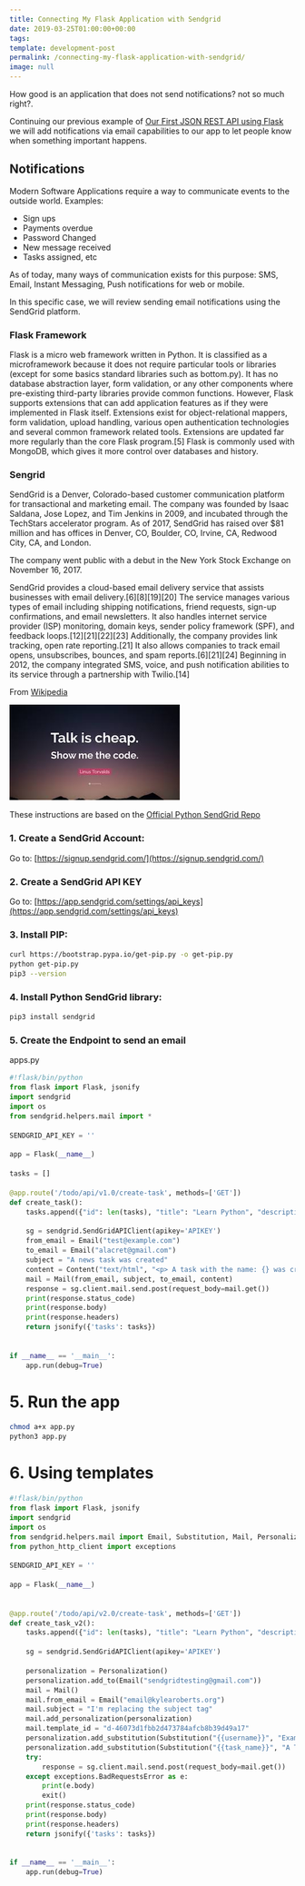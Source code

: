 ```yaml
---
title: Connecting My Flask Application with Sendgrid
date: 2019-03-25T01:00:00+00:00
tags: 
template: development-post
permalink: /connecting-my-flask-application-with-sendgrid/
image: null
---
```


How good is an application that does not send notifications? not so much right?. 

Continuing our previous example of [Our First JSON REST API using Flask](https://cobuildlab.com/development-blog/my-first-json-rest-api-with-flask/) we will add notifications via email capabilities to our app to let people know when something important happens.

## Notifications

Modern Software Applications require a way to communicate events to the outside world. Examples: 

- Sign ups
- Payments overdue
- Password Changed
- New message received
- Tasks assigned, etc

As of today, many ways of communication exists for this purpose: SMS, Email, Instant Messaging, Push notifications for web or mobile.


In this specific case, we will review sending email notifications using the SendGrid platform.


### Flask Framework

Flask is a micro web framework written in Python. It is classified as a microframework because it does not require particular tools or libraries (except for some basics standard libraries such as bottom.py). It has no database abstraction layer, form validation, or any other components where pre-existing third-party libraries provide common functions. However, Flask supports extensions that can add application features as if they were implemented in Flask itself. Extensions exist for object-relational mappers, form validation, upload handling, various open authentication technologies and several common framework related tools. Extensions are updated far more regularly than the core Flask program.[5] Flask is commonly used with MongoDB, which gives it more control over databases and history. 


### Sengrid

SendGrid is a Denver, Colorado-based customer communication platform for transactional and marketing email. The company was founded by Isaac Saldana, Jose Lopez, and Tim Jenkins in 2009, and incubated through the TechStars accelerator program. As of 2017, SendGrid has raised over $81 million and has offices in Denver, CO, Boulder, CO, Irvine, CA, Redwood City, CA, and London.

The company went public with a debut in the New York Stock Exchange on November 16, 2017.

SendGrid provides a cloud-based email delivery service that assists businesses with email delivery.[6][8][19][20] The service manages various types of email including shipping notifications, friend requests, sign-up confirmations, and email newsletters. It also handles internet service provider (ISP) monitoring, domain keys, sender policy framework (SPF), and feedback loops.[12][21][22][23] Additionally, the company provides link tracking, open rate reporting.[21] It also allows companies to track email opens, unsubscribes, bounces, and spam reports.[6][21][24] Beginning in 2012, the company integrated SMS, voice, and push notification abilities to its service through a partnership with Twilio.[14]

From [Wikipedia](https://en.wikipedia.org/wiki/SendGrid)

![Show me the code](./media/show-me-the-code.jpeg)


These instructions are based on the [Official Python SendGrid Repo](https://github.com/sendgrid/sendgrid-python)

### 1. Create a SendGrid Account:

Go to: [https://signup.sendgrid.com/](https://signup.sendgrid.com/)


### 2. Create a SendGrid API KEY

Go to: [https://app.sendgrid.com/settings/api_keys](https://app.sendgrid.com/settings/api_keys)


### 3. Install PIP:

```bash
curl https://bootstrap.pypa.io/get-pip.py -o get-pip.py
python get-pip.py
pip3 --version
```

### 4. Install Python SendGrid library:

```bash
pip3 install sendgrid
```

### 5. Create the Endpoint to send an email

apps.py

```python
#!flask/bin/python
from flask import Flask, jsonify
import sendgrid
import os
from sendgrid.helpers.mail import *

SENDGRID_API_KEY = ''

app = Flask(__name__)

tasks = []

@app.route('/todo/api/v1.0/create-task', methods=['GET'])
def create_task():
    tasks.append({"id": len(tasks), "title": "Learn Python", "description": "Start with Flask first", "done": False})

    sg = sendgrid.SendGridAPIClient(apikey='APIKEY')
    from_email = Email("test@example.com")
    to_email = Email("alacret@gmail.com")
    subject = "A news task was created"
    content = Content("text/html", "<p> A task with the name: {} was created </p>")
    mail = Mail(from_email, subject, to_email, content)
    response = sg.client.mail.send.post(request_body=mail.get())
    print(response.status_code)
    print(response.body)
    print(response.headers)
    return jsonify({'tasks': tasks})


if __name__ == '__main__':
    app.run(debug=True)
```

# 5. Run the app

```sh
chmod a+x app.py
python3 app.py
```

# 6. Using templates

```python
#!flask/bin/python
from flask import Flask, jsonify
import sendgrid
import os
from sendgrid.helpers.mail import Email, Substitution, Mail, Personalization
from python_http_client import exceptions

SENDGRID_API_KEY = ''

app = Flask(__name__)


@app.route('/todo/api/v2.0/create-task', methods=['GET'])
def create_task_v2():
    tasks.append({"id": len(tasks), "title": "Learn Python", "description": "Start with Flask first", "done": False})

    sg = sendgrid.SendGridAPIClient(apikey='APIKEY')

    personalization = Personalization()
    personalization.add_to(Email("sendgridtesting@gmail.com"))
    mail = Mail()
    mail.from_email = Email("email@kylearoberts.org")
    mail.subject = "I'm replacing the subject tag"
    mail.add_personalization(personalization)
    mail.template_id = "d-46073d1fbb2d473784afcb8b39d49a17"
    personalization.add_substitution(Substitution("{{username}}", "Example User"))
    personalization.add_substitution(Substitution("{{task_name}}", "A Task"))
    try:
        response = sg.client.mail.send.post(request_body=mail.get())
    except exceptions.BadRequestsError as e:
        print(e.body)
        exit()
    print(response.status_code)
    print(response.body)
    print(response.headers)
    return jsonify({'tasks': tasks})


if __name__ == '__main__':
    app.run(debug=True)









```